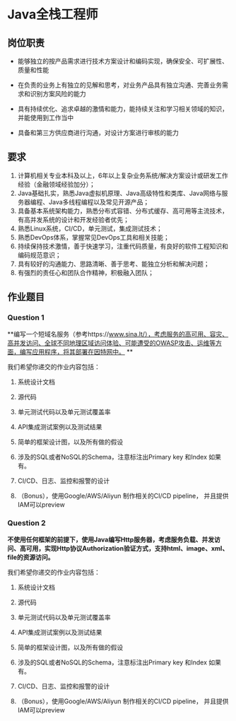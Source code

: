 # Java全栈工程师


## 岗位职责

- 能够独立的按产品需求进行技术方案设计和编码实现，确保安全、可扩展性、质量和性能

- 在负责的业务上有独立的见解和思考，对业务产品具有独立沟通、完善业务需求和识别方案风险的能力

- 具有持续优化、追求卓越的激情和能力，能持续关注和学习相关领域的知识，并能使用到工作当中
- 具备和第三方供应商进行沟通，对设计方案进行审核的能力


## 要求

1. 计算机相关专业本科及以上，6年以上复杂业务系统/解决方案设计或研发工作经验（金融领域经验加分）；
2. Java基础扎实，熟悉Java虚拟机原理、Java高级特性和类库、Java网络与服务器编程、Java多线程编程以及常见开源产品；
3. 具备基本系统架构能力，熟悉分布式容错、分布式缓存、高可用等主流技术，有高并发系统的设计和开发经验者优先；
4. 熟悉Linux系统，CI/CD，单元测试，集成测试技术；
5. 熟悉DevOps体系，掌握常见DevOps工具和相关技能；
6. 持续保持技术激情，善于快速学习，注重代码质量，有良好的软件工程知识和编码规范意识；
7. 具有较好的沟通能力、思路清晰、善于思考、能独立分析和解决问题；
8. 有强烈的责任心和团队合作精神，积极融入团队；


## 作业题目


### Question 1

**编写一个短域名服务（参考https://www.sina.lt/），考虑服务的高可用、容灾、高并发访问、全球不同地理区域访问体验、可能遭受的OWASP攻击、运维等方面，编写应用程序，将其部署在因特网中。 **

我们希望你递交的作业内容包括：

1. 系统设计文档
2. 源代码

2. 单元测试代码以及单元测试覆盖率
3. API集成测试案例以及测试结果

4. 简单的框架设计图，以及所有做的假设

5. 涉及的SQL或者NoSQL的Schema，注意标注出Primary key 和Index 如果有。

6. CI/CD、日志、监控和报警的设计
7. （Bonus），使用Google/AWS/Aliyun 制作相关的CI/CD pipeline， 并且提供IAM可以preview



### Question 2

**不使用任何框架的前提下，使用Java编写Http服务器，考虑服务负载、并发访问、高可用，实现Http协议Authorization验证方式，支持html、image、xml、file的资源访问。**

我们希望你递交的作业内容包括：

1. 系统设计文档
2. 源代码

3. 单元测试代码以及单元测试覆盖率
4. API集成测试案例以及测试结果

5. 简单的框架设计图，以及所有做的假设

6. 涉及的SQL或者NoSQL的Schema，注意标注出Primary key 和Index 如果有。

7. CI/CD、日志、监控和报警的设计
8. （Bonus），使用Google/AWS/Aliyun 制作相关的CI/CD pipeline， 并且提供IAM可以preview



